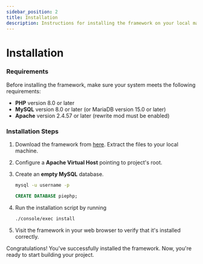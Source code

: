 ```yaml
---
sidebar_position: 2
title: Installation
description: Instructions for installing the framework on your local machine or server.
---
```


# Installation

### Requirements

Before installing the framework, make sure your system meets the following requirements:

-   **PHP** version 8.0 or later
-   **MySQL** version 8.0 or later (or MariaDB version 15.0 or later)
-   **Apache** version 2.4.57 or later (rewrite mod must be enabled)

### Installation Steps

1. Download the framework from [here](https://github.com/EpitechWebAcademiePromo2024/W-PHP-502-MLN-2-2-PiePHP-alexandre1.farrenq/archive/refs/heads/main.zip). Extract the files to your local machine.
2. Configure a **Apache Virtual Host** pointing to project's root.
3. Create an **empty MySQL** database.

    ```bash
    mysql -u username -p
    ```

    ```sql
    CREATE DATABASE piephp;
    ```

4. Run the installation script by running

    ```bash
    ./console/exec install
    ```

5. Visit the framework in your web browser to verify that it's installed correctly.

Congratulations! You've successfully installed the framework. Now, you're ready to start building your project.
